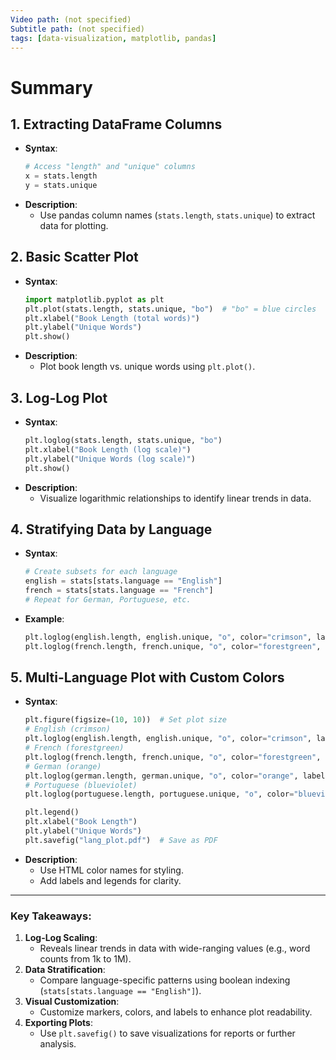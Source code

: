 ```yaml
---
Video path: (not specified)  
Subtitle path: (not specified)  
tags: [data-visualization, matplotlib, pandas]  
---
```


# Summary

## 1. **Extracting DataFrame Columns**  
   - **Syntax**:  
     ```python  
     # Access "length" and "unique" columns  
     x = stats.length  
     y = stats.unique  
     ```  
   - **Description**:  
     - Use pandas column names (`stats.length`, `stats.unique`) to extract data for plotting.  

## 2. **Basic Scatter Plot**  
   - **Syntax**:  
     ```python  
     import matplotlib.pyplot as plt  
     plt.plot(stats.length, stats.unique, "bo")  # "bo" = blue circles  
     plt.xlabel("Book Length (total words)")  
     plt.ylabel("Unique Words")  
     plt.show()  
     ```  
   - **Description**:  
     - Plot book length vs. unique words using `plt.plot()`.  

## 3. **Log-Log Plot**  
   - **Syntax**:  
     ```python  
     plt.loglog(stats.length, stats.unique, "bo")  
     plt.xlabel("Book Length (log scale)")  
     plt.ylabel("Unique Words (log scale)")  
     plt.show()  
     ```  
   - **Description**:  
     - Visualize logarithmic relationships to identify linear trends in data.  

## 4. **Stratifying Data by Language**  
   - **Syntax**:  
     ```python  
     # Create subsets for each language  
     english = stats[stats.language == "English"]  
     french = stats[stats.language == "French"]  
     # Repeat for German, Portuguese, etc.  
     ```  
   - **Example**:  
     ```python  
     plt.loglog(english.length, english.unique, "o", color="crimson", label="English")  
     plt.loglog(french.length, french.unique, "o", color="forestgreen", label="French")  
     ```  

## 5. **Multi-Language Plot with Custom Colors**  
   - **Syntax**:  
     ```python  
     plt.figure(figsize=(10, 10))  # Set plot size  
     # English (crimson)  
     plt.loglog(english.length, english.unique, "o", color="crimson", label="English")  
     # French (forestgreen)  
     plt.loglog(french.length, french.unique, "o", color="forestgreen", label="French")  
     # German (orange)  
     plt.loglog(german.length, german.unique, "o", color="orange", label="German")  
     # Portuguese (blueviolet)  
     plt.loglog(portuguese.length, portuguese.unique, "o", color="blueviolet", label="Portuguese")  

     plt.legend()  
     plt.xlabel("Book Length")  
     plt.ylabel("Unique Words")  
     plt.savefig("lang_plot.pdf")  # Save as PDF  
     ```  
   - **Description**:  
     - Use HTML color names for styling.  
     - Add labels and legends for clarity.  

---

### Key Takeaways:  
1. **Log-Log Scaling**:  
   - Reveals linear trends in data with wide-ranging values (e.g., word counts from 1k to 1M).  
2. **Data Stratification**:  
   - Compare language-specific patterns using boolean indexing (`stats[stats.language == "English"]`).  
3. **Visual Customization**:  
   - Customize markers, colors, and labels to enhance plot readability.  
4. **Exporting Plots**:  
   - Use `plt.savefig()` to save visualizations for reports or further analysis.  